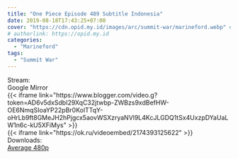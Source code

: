 ```yaml
---
title: "One Piece Episode 489 Subtitle Indonesia"
date: 2019-08-18T17:43:25+07:00
cover: "https://cdn.opid.my.id/images/arc/summit-war/marineford.webp" # Optional, cover
# authorlink: https://opid.my.id
categories:
  - "Marineford"
tags:
  - "Summit War"
---
```

<div class="ui menu violet borderless inverted">
  <div class="header item active">
        Stream:
    </div>
  <a class="active item" data-tab="google">
    <i class="google drive icon"></i> Google
  </a>
  <a class="item nounderline" data-tab="mirror">
    <i class="odnoklassniki icon"></i> Mirror
  </a>
</div>
<div class="ui bottom attached tab segment active" style="border:0 !important;" data-tab="google">
{{< iframe link="https://www.blogger.com/video.g?token=AD6v5dxSdbI29XqC32jtwbp-ZWBzs9xdBefHW-OE6NmqSIoaYP22pBr0KolTTqY-oHrLb9ft8GMeJH2hPjgcx5aovWSXzryaNVl9L4KcJLGDQ1tSx4UxzpDYaUaLW1n6c-kU5XFiMys" >}}
</div>
<div class="ui bottom attached tab segment" style="border:0 !important;" data-tab="mirror">
{{< iframe link="https://ok.ru/videoembed/2174393125622" >}}
</div>
<div class="ui menu violet borderless inverted">
  <div class="header item active">
        Downloads:
    </div>
  <a class="item nounderline" href="https://ouo.io/lCVsfh" target="_blank" rel="dofollow"><i class="google drive icon"></i>
    Average 480p</a>
</div>
